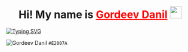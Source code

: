 <h1 align="center">Hi! My name is <a href="https://dangor220.github.io/" style="color: red" target="_blank">Gordeev Danil</a> 
<img src="https://github.com/blackcater/blackcater/raw/main/images/Hi.gif" height="32"/></h1>

[![Typing SVG](https://readme-typing-svg.herokuapp.com?size=30&duration=4000&color=CB504C&center=true&width=820&lines=I'm%20a%20frontend%20developer)](https://git.io/typing-svg)


![Gordeev Danil](https://dangor220.github.io/) `#E2007A`